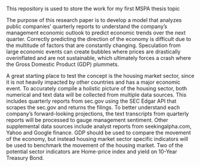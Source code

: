 
This repository is used to store the work for my first MSPA thesis topic

The purpose of this research paper is to develop a model that analyzes public companies’ quarterly reports to understand the company’s management economic outlook to predict economic trends over the next quarter. Correctly predicting the direction of the economy is difficult due to the multitude of factors that are constantly changing. Speculation from large economic events can create bubbles where prices are drastically overinflated and are not sustainable, which ultimately forces a crash where the Gross Domestic Product (GDP) plummets.

A great starting place to test the concept is the housing market sector, since it is not heavily impacted by other countries and has a major economic event. To accurately compile a holistic picture of the housing sector, both numerical and text data will be collected from multiple data sources. This includes quarterly reports from sec.gov using the SEC Edgar API that scrapes the sec.gov and returns the filings. To better understand each company’s forward-looking projections, the text transcripts from quarterly reports will be processed to gauge management sentiment. Other supplemental data sources include analyst reports from seekingalpha.com, Yahoo and Google finance. GDP should be used to compare the movement of the economy, but instead housing market sector specific indicators will be used to benchmark the movement of the housing market. Two of the potential sector indicators are Home-price index and yield on 10-Year Treasury Bond.
